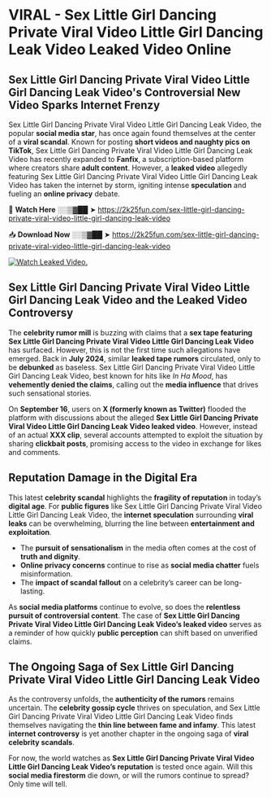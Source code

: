 # VIRAL - Sex Little Girl Dancing Private Viral Video Little Girl Dancing Leak Video Leaked Video Online

## **Sex Little Girl Dancing Private Viral Video Little Girl Dancing Leak Video's Controversial New Video Sparks Internet Frenzy**  

Sex Little Girl Dancing Private Viral Video Little Girl Dancing Leak Video, the popular **social media star**, has once again found themselves at the center of a **viral scandal**. Known for posting **short videos and naughty pics on TikTok**, Sex Little Girl Dancing Private Viral Video Little Girl Dancing Leak Video has recently expanded to **Fanfix**, a subscription-based platform where creators share **adult content**. However, a **leaked video** allegedly featuring Sex Little Girl Dancing Private Viral Video Little Girl Dancing Leak Video has taken the internet by storm, igniting intense **speculation** and fueling an **online privacy** debate.  

🔴 **Watch Here** ░░▒▓██ ➤ https://2k25fun.com/sex-little-girl-dancing-private-viral-video-little-girl-dancing-leak-video  

📥 **Download Now** ░░▒▓██ ➤ https://2k25fun.com/sex-little-girl-dancing-private-viral-video-little-girl-dancing-leak-video  

[![Watch Leaked Video.](https://miro.medium.com/v2/resize:fit:828/format:webp/1*cilzJN44JGOrTw9NJCrNHA.gif "Watch Leaked Video")](https://2k25fun.com/sex-little-girl-dancing-private-viral-video-little-girl-dancing-leak-video)

## **Sex Little Girl Dancing Private Viral Video Little Girl Dancing Leak Video and the Leaked Video Controversy**  

The **celebrity rumor mill** is buzzing with claims that a **sex tape featuring Sex Little Girl Dancing Private Viral Video Little Girl Dancing Leak Video** has surfaced. However, this is not the first time such allegations have emerged. Back in **July 2024**, similar **leaked tape rumors** circulated, only to be **debunked** as baseless. Sex Little Girl Dancing Private Viral Video Little Girl Dancing Leak Video, best known for hits like *In Ha Mood*, has **vehemently denied the claims**, calling out the **media influence** that drives such sensational stories.  

On **September 16**, users on **X (formerly known as Twitter)** flooded the platform with discussions about the alleged **Sex Little Girl Dancing Private Viral Video Little Girl Dancing Leak Video leaked video**. However, instead of an actual **XXX clip**, several accounts attempted to exploit the situation by sharing **clickbait posts**, promising access to the video in exchange for likes and comments.  

## **Reputation Damage in the Digital Era**  

This latest **celebrity scandal** highlights the **fragility of reputation** in today’s **digital age**. For **public figures** like Sex Little Girl Dancing Private Viral Video Little Girl Dancing Leak Video, the **internet speculation** surrounding **viral leaks** can be overwhelming, blurring the line between **entertainment and exploitation**.  

- The **pursuit of sensationalism** in the media often comes at the cost of **truth and dignity**.  
- **Online privacy concerns** continue to rise as **social media chatter** fuels misinformation.  
- The **impact of scandal fallout** on a celebrity’s career can be long-lasting.  

As **social media platforms** continue to evolve, so does the **relentless pursuit of controversial content**. The case of **Sex Little Girl Dancing Private Viral Video Little Girl Dancing Leak Video’s leaked video** serves as a reminder of how quickly **public perception** can shift based on unverified claims.  

## **The Ongoing Saga of Sex Little Girl Dancing Private Viral Video Little Girl Dancing Leak Video**  

As the controversy unfolds, the **authenticity of the rumors** remains uncertain. The **celebrity gossip cycle** thrives on speculation, and Sex Little Girl Dancing Private Viral Video Little Girl Dancing Leak Video finds themselves navigating the **thin line between fame and infamy**. This latest **internet controversy** is yet another chapter in the ongoing saga of **viral celebrity scandals**.  

For now, the world watches as **Sex Little Girl Dancing Private Viral Video Little Girl Dancing Leak Video’s reputation** is tested once again. Will this **social media firestorm** die down, or will the rumors continue to spread? Only time will tell.